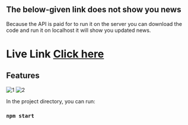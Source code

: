 ## The below-given link does not show you news 
Because the API is paid for to run it on the server you can download the code and run it on localhost it will show you updated news.
#  <h1>Live Link <a href="https://news-app-tawny-delta.vercel.app/"><b>Click here</b> </a></h1>

## Features
![1](https://github.com/user-attachments/assets/1abc9fa3-7930-47c6-ab2e-cf5d83f2e1ce)
![2](https://github.com/user-attachments/assets/c1f8c9ec-71f9-4ac3-8fdc-fca00d1a704b)


In the project directory, you can run:

### `npm start`
